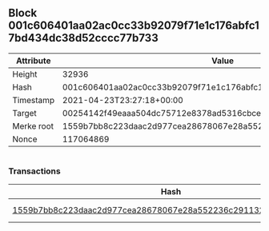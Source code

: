 ## Block 001c606401aa02ac0cc33b92079f71e1c176abfc17bd434dc38d52cccc77b733

Attribute | Value
--- | ---
Height | 32936
Hash | 001c606401aa02ac0cc33b92079f71e1c176abfc17bd434dc38d52cccc77b733
Timestamp | 2021-04-23T23:27:18+00:00
Target | 00254142f49eaaa504dc75712e8378ad5316cbcead634704b3734b6271167cc4
Merke root | 1559b7bb8c223daac2d977cea28678067e28a552236c2911329eeafe5a45656f
Nonce | 117064869

```

```

### Transactions

Hash | Amount
--- | ---
[1559b7bb8c223daac2d977cea28678067e28a552236c2911329eeafe5a45656f](1559b7bb8c223daac2d977cea28678067e28a552236c2911329eeafe5a45656f.md) | 10.00000000 SKEPTI 
